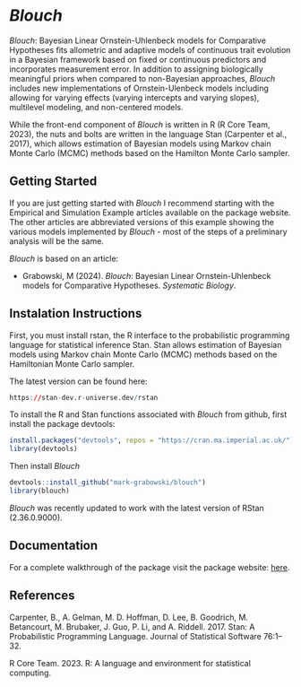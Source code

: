 
<!-- README.md is generated from README.Rmd. Please edit that file -->

# *Blouch*
<!-- badges: start -->
<!-- badges: end -->

*Blouch*: Bayesian Linear Ornstein-Uhlenbeck models for Comparative
Hypotheses fits allometric and adaptive models of continuous trait
evolution in a Bayesian framework based on fixed or continuous
predictors and incorporates measurement error. In addition to assigning
biologically meaningful priors when compared to non-Bayesian approaches,
*Blouch* includes new implementations of Ornstein-Ulenbeck models
including allowing for varying effects (varying intercepts and varying
slopes), multilevel modeling, and non-centered models.

While the front-end component of *Blouch* is written in R (R Core Team,
2023), the nuts and bolts are written in the language Stan (Carpenter et
al., 2017), which allows estimation of Bayesian models using Markov
chain Monte Carlo (MCMC) methods based on the Hamilton Monte Carlo
sampler. 

## Getting Started

If you are just getting started with *Blouch* I recommend starting with
the Empirical and Simulation Example articles available on the package website. The
other articles are abbreviated versions of this example showing the
various models implemented by *Blouch* - most of the steps of a
preliminary analysis will be the same.

*Blouch* is based on an article:

- Grabowski, M (2024). *Blouch*: Bayesian Linear
  Ornstein-Uhlenbeck models for Comparative Hypotheses. _Systematic Biology_.

## Instalation Instructions

First, you must install rstan, the R interface to the probabilistic programming language for statistical inference Stan. Stan allows estimation of Bayesian models using Markov chain Monte Carlo (MCMC) methods based on the Hamiltonian Monte Carlo sampler.

The latest version can be found here:

``` r
https://stan-dev.r-universe.dev/rstan
```

To install the R and Stan functions associated with *Blouch* from github, first install the package devtools:

``` r
install.packages("devtools", repos = "https://cran.ma.imperial.ac.uk/")
library(devtools)
```

Then install *Blouch*

``` r
devtools::install_github("mark-grabowski/blouch")
library(blouch)
```

*Blouch* was recently updated to work with the latest version of RStan (2.36.0.9000).

## Documentation

For a complete walkthrough of the package visit the package website:
<a href="https://mark-grabowski.github.io/blouch/" title="here.">here</a>.

## References

Carpenter, B., A. Gelman, M. D. Hoffman, D. Lee, B. Goodrich, M.
Betancourt, M. Brubaker, J. Guo, P. Li, and A. Riddell. 2017. Stan: A
Probabilistic Programming Language. Journal of Statistical Software
76:1–32.

R Core Team. 2023. R: A language and environment for statistical
computing.

